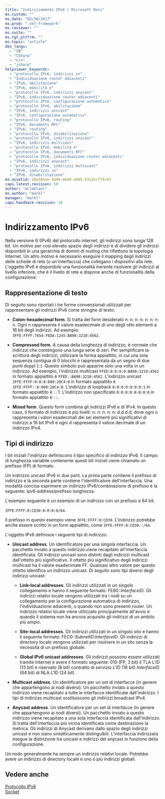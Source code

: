 ```yaml
---
title: "Indirizzamento IPv6 | Microsoft Docs"
ms.custom: ""
ms.date: "03/30/2017"
ms.prod: ".net-framework"
ms.reviewer: ""
ms.suite: ""
ms.tgt_pltfrm: ""
ms.topic: "article"
dev_langs: 
  - "VB"
  - "CSharp"
  - "C++"
  - "jsharp"
helpviewer_keywords: 
  - "protocollo IPv6, indirizzi in"
  - "Individuazione router adiacenti"
  - "IPv6, abilitazione"
  - "IPv6, mobilità e"
  - "protocollo IPv6, indirizzi anycast"
  - "IPv6, individuazione router adiacenti"
  - "protocollo IPv6, configurazione automatica"
  - "protocollo IPv6, abilitazione"
  - "IPv6, indirizzi unicast"
  - "IPv6, configurazione automatica"
  - "protocollo IPv6, routing"
  - "IPv6, documenti RFC"
  - "IPv6, routing"
  - "protocollo IPv6, disabilitazione"
  - "protocollo IPv6, indirizzi unicast"
  - "IPv6, indirizzi multicast"
  - "protocollo IPv6, mobilità e"
  - "protocollo IPv6, documenti RFC"
  - "protocollo IPv6, individuazione router adiacenti"
  - "IPv6, indirizzi anycast"
  - "protocollo IPv6, indirizzi multicast"
  - "IPv6, indirizzi in"
  - "IPv6, disabilitazione"
ms.assetid: 20a104ae-1649-4649-a005-531a5cf74c93
caps.latest.revision: 10
author: "mcleblanc"
ms.author: "markl"
manager: "markl"
caps.handback.revision: 10
---
```

# Indirizzamento IPv6
Nella versione 6 \(IPv6\) del protocollo internet, gli indirizzi sono lunga 128 bit.  Un motivo per così elevato spazio degli indirizzi è di dividere gli indirizzi disponibili in una gerarchia di domini di routing che riflettono la topologia Internet.  Un altro motivo è necessario eseguire il mapping degli indirizzi delle schede di rete \(o un'interfaccia\) che collegano i dispositivi alla rete.  L'oggetto IPv6 è disponibile una funzionalità inerente risolvere gli indirizzi al livello inferiore, che è il livello di rete e dispone anche di funzionalità della configurazione.  
  
## Rappresentazione di testo  
 Di seguito sono riportati i tre forme convenzionali utilizzati per rappresentare gli indirizzi IPv6 come stringhe di testo:  
  
-   **Colon\-hexadecimal form**.  Si tratta del form desiderato n: n: n: n: n: n: n: n.  Ogni n rappresenta il valore esadecimale di uno degli otto elementi a 16 bit degli indirizzi.  Ad esempio: `3FFE:FFFF:7654:FEDA:1245:BA98:3210:4562`.  
  
-   **Compressed form**.  A causa della lunghezza di indirizzo, è normale che indirizzi che contengono una lunga serie di zeri.  Per semplificare la scrittura degli indirizzi, utilizzare la forma appiattito, in cui una sola sequenza contigua di 0 blocchi è rappresentata da un segno di due punti doppi \(::\).  Questo simbolo può apparire solo una volta in un indirizzo.  Ad esempio, l'indirizzo multicast `FFED:0:0:0:0:BA98:3210:4562` in formato appiattito è `FFED::BA98:3210:4562`.  L'indirizzo unicast `3FFE:FFFF:0:0:8:800:20C4:0` in formato appiattito è `3FFE:FFFF::8:800:20C4:0`.  L'indirizzo di loopback `0:0:0:0:0:0:0:1` in formato appiattito è `::`1.  L'indirizzo non specificato `0:0:0:0:0:0:0:0` in formato appiattito è `::`.  
  
-   **Mixed form**.  Questo form combina gli indirizzi IPv6 e di IPv4.  In questo caso, il formato di indirizzo è più livelli: n: n: n: n: n: d.d.d.d, dove ogni n rappresenta i valori esadecimali dei sei elementi più significativi di indirizzi a 16 bit IPv6 e ogni d rappresenta il valore decimale di un indirizzo IPv4.  
  
## Tipi di indirizzo  
 I bit iniziali l'indirizzo definiscono il tipo specifico di indirizzo IPv6.  Il campo di lunghezza variabile contenente questi bit iniziali viene chiamato un prefisso \(FP\) di formato.  
  
 Un indirizzo unicast IPv6 in due parti.  La prima parte contiene il prefisso di indirizzo e la seconda parte contiene l'identificatore dell'interfaccia.  Una modalità concisa esprimere un indirizzo IPv6\/combinazione di prefisso è la seguente: ipv6\-address\/prefisso lunghezza.  
  
 L'esempio seguente è un esempio di un indirizzo con un prefisso a 64 bit.  
  
 `3FFE:FFFF:0:CD30:0:0:0:0/64`.  
  
 Il prefisso in questo esempio viene `3FFE:FFFF:0:CD30`.  L'indirizzo potrebbe anche essere scritto in un form appiattito, come `3FFE:FFFF:0:CD30::/64`.  
  
 L'oggetto IPv6 definisce i seguenti tipi di indirizzo:  
  
-   **Unicast address**.  Un identificatore per una singola interfaccia.  Un pacchetto inviato a questo indirizzo viene recapitato all'interfaccia identificata.  Gli indirizzi unicast sono distinti dagli indirizzi multicast dall'ottetto più significativo.  Il ottetto più significativo degli indirizzi multicast ha il valore esadecimale FF.  Qualsiasi altro valore per questo ottetto identifica un indirizzo unicast.  Di seguito sono tipi diversi degli indirizzi unicast:  
  
    -   **Link\-local addresses**.  Gli indirizzi utilizzati in un singolo collegamento e hanno il seguente formato: FE80::*InterfaceID*.  Gli indirizzi relativi locale vengono utilizzati tra i nodi su un collegamento per la configurazione automatica di indirizzo, l'individuazione adiacenti, o quando non sono presenti router.  Un indirizzo relativi locale viene utilizzato principalmente all'avvio e quando il sistema non ha ancora acquisito gli indirizzi di un ambito più ampio.  
  
    -   **Site\-local addresses**.  Gli indirizzi utilizzati in un singolo sito e hanno il seguente formato: FEC0::*SubnetID*:*InterfaceID*.  Gli indirizzi di directory locale vengono utilizzati per risolvere in un sito senza la necessità di un prefisso globale.  
  
    -   **Global IPv6 unicast addresses**.  Gli indirizzi possono essere utilizzati tramite Internet e avere il formato seguente: 010 \(FP, 3 bit\) il TLA L'ID \(13 bit\) è riservato \(8 bit\) contratto di servizio L'ID \(16 bit\) *InterfaceID* \(64 bit\) di NLA L'ID \(24 bit\).  
  
-   **Multicast address**.  Un identificatore per un set di interfacce \(in genere che appartengono ai nodi diversi\).  Un pacchetto inviato a questo indirizzo viene recapitato a tutte le interfacce identificate dall'indirizzo.  I tipi di indirizzo multicast sostituiscono gli indirizzi broadcast IPv4.  
  
-   **Anycast address**.  Un identificatore per un set di interfacce \(in genere che appartengono ai nodi diversi\).  Un pacchetto inviato a questo indirizzo viene recapitato a una sola interfaccia identificata dall'indirizzo.  Si tratta dell'interfaccia più vicina identificata come destinazione la metrica.  Gli indirizzi di Anycast derivano dallo spazio degli indirizzi unicast e non siano sintatticamente distinguibili.  L'interfaccia indirizzata esegue la distinzione tra unicast e indirizzi del anycast in funzione della configurazione.  
  
 Un nodo generalmente ha sempre un indirizzo relativi locale.  Potrebbe avere un indirizzo di directory locale e uno o più indirizzi globali.  
  
## Vedere anche  
 [Protocollo IPv6](../../../docs/framework/network-programming/internet-protocol-version-6.md)   
 [Socket](../../../docs/framework/network-programming/sockets.md)